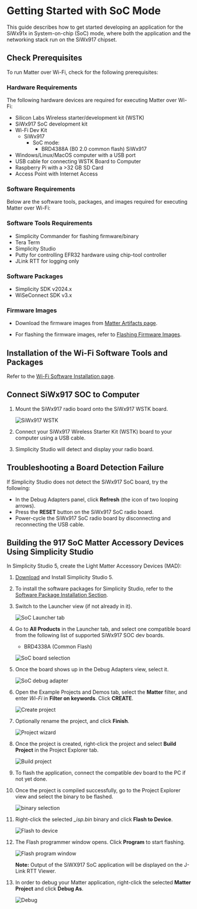 # Getting Started with SoC Mode

This guide describes how to get started developing an application for the SiWx91x in System-on-chip (SoC) mode, where both the application and the networking stack run on the SiWx917 chipset.

## Check Prerequisites

To run Matter over Wi-Fi, check for the following prerequisites:

### Hardware Requirements

The following hardware devices are required for executing Matter over Wi-Fi:

- Silicon Labs Wireless starter/development kit (WSTK)
- SiWx917 SoC development kit
- Wi-Fi Dev Kit
  - SiWx917
    - SoC mode:
      - BRD4388A (B0 2.0 common flash)
             SiWx917
- Windows/Linux/MacOS computer with a USB port
- USB cable for connecting WSTK Board to Computer
- Raspberry Pi with a >32 GB SD Card
- Access Point with Internet Access

### Software Requirements

Below are the software tools, packages, and images required for executing Matter over Wi-Fi:

### Software Tools Requirements

- Simplicity Commander for flashing firmware/binary
- Tera Term
- Simplicity Studio
- Putty for controlling EFR32 hardware using chip-tool controller
- JLink RTT for logging only

### Software Packages

- Simplicity SDK v2024.x
- WiSeConnect SDK v3.x

### Firmware Images

- Download the firmware images from [Matter Artifacts page](/matter/{build-docspace-version}/matter-prerequisites/matter-artifacts#siwx917-firmware-for-siwx917-soc).

- For flashing the firmware images, refer to [Flashing Firmware Images](/matter/{build-docspace-version}/matter-wifi-run-demo/loading-firmware-for-ncp-and-soc-boards).

## Installation of the Wi-Fi Software Tools and Packages

Refer to the [Wi-Fi Software Installation page](./software-installation).

## Connect SiWx917 SOC to Computer

1. Mount the SiWx917 radio board onto the SiWx917 WSTK board.

    ![SiWx917 WSTK](images/mount-soc.png)

2. Connect your SiWx917 Wireless Starter Kit (WSTK) board to your computer using a USB cable.
3. Simplicity Studio will detect and display your radio board.

## Troubleshooting a Board Detection Failure

If Simplicity Studio does not detect the SiWx917 SoC board, try the following:

- In the Debug Adapters panel, click **Refresh** (the icon of two looping arrows).
- Press the **RESET** button on the SiWx917 SoC radio board.
- Power-cycle the SiWx917 SoC radio board by disconnecting and reconnecting the USB cable.

## Building the 917 SoC Matter Accessory Devices Using Simplicity Studio

In Simplicity Studio 5, create the Light Matter Accessory Devices (MAD):

1. [Download](https://www.silabs.com/developers/simplicity-studio) and Install Simplicity Studio 5.
2. To install the software packages for Simplicity Studio, refer to the [Software Package Installation Section](/matter/{build-docspace-version}/matter-wifi-getting-started-example/software-installation#installation-of-software-packages).

3. Switch to the Launcher view (if not already in it).

    ![SoC Launcher tab](./images/siwx917-soc-launcher-tab.png)

4. Go to **All Products** in the Launcher tab, and select one compatible board from the following list of supported SiWx917 SOC dev boards.

   - BRD4338A (Common Flash)

   ![SoC board selection](images/siwx917-soc-boardselection.png)

5. Once the board shows up in the Debug Adapters view, select it.

    ![SoC debug adapter](images/siwx917-soc-debugadapter.png)

6. Open the Example Projects and Demos tab, select the **Matter** filter, and enter *Wi-Fi* in **Filter on keywords**. Click **CREATE**.

    ![Create project](images/siwx917-soc-create-wifiprojects.png)

7. Optionally rename the project, and click **Finish**.

    ![Project wizard](images/siwx917-soc-projectwizard.png)

8. Once the project is created, right-click the project and select **Build Project** in the Project Explorer tab.

    ![Build project](images/siwx917-soc-build-wifiproject.png)

9. To flash the application, connect the compatible dev board to the PC if not yet done.
10. Once the project is compiled successfully, go to the Project Explorer view and select the binary to be flashed.

    ![binary selection](images/siwx917-soc-isp-binaryselection.png)

11. Right-click the selected *_isp.bin* binary and click **Flash to Device**.

    ![Flash to device](images/siwx917-soc-flashtodevice.png)

12. The Flash programmer window opens. Click **Program** to start flashing.

    ![Flash program window](images/siwx917-soc-flashprogram.png)

    **Note:** Output of the SiWX917 SoC application will be displayed on the J-Link RTT Viewer.

13. In order to debug your Matter application, right-click the selected **Matter Project** and click **Debug As**.

    ![Debug](images/siwx917-socdebug.png)
